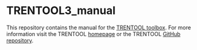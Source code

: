 # TRENTOOL3_manual

This repository contains the manual for the [TRENTOOL toolbox](https://github.com/trentool/TRENTOOL3). For more information visit the TRENTOOL [homepage](http://trentool.github.io/TRENTOOL3/) or the TRENTOOL [GitHub repository](https://github.com/trentool/TRENTOOL3).
